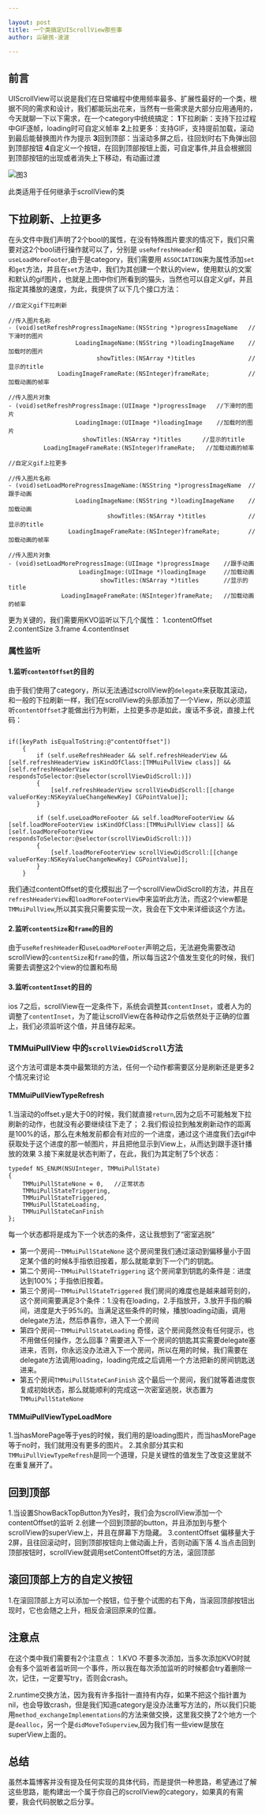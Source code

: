 ```yaml
---

layout: post
title: 一个类搞定UIScrollView那些事
author: 尛破孩-波波

--- 
```



## 前言
UIScrollView可以说是我们在日常编程中使用频率最多、扩展性最好的一个类，根据不同的需求和设计，我们都能玩出花来，当然有一些需求是大部分应用通用的，今天就聊一下以下需求，在一个category中统统搞定：
**1**下拉刷新：支持下拉过程中GIF逐帧，loading时可自定义帧率
**2**上拉更多：支持GIF，支持提前加载，滚动到最后能替换图片作为提示
**3**回到顶部：当滚动多屏之后，往回划时右下角弹出回到顶部按钮
**4**自定义一个按钮，在回到顶部按钮上面，可自定事件,并且会根据回到顶部按钮的出现或者消失上下移动，有动画过渡

![图3](/images/UIScrollView.gif)

此类适用于任何继承于scrollView的类

## 下拉刷新、上拉更多

在头文件中我们声明了2个bool的属性，在没有特殊图片要求的情况下，我们只需要对这2个bool进行操作就可以了，分别是 `useRefreshHeader`和`useLoadMoreFooter`,由于是category，我们需要用 `ASSOCIATION`来为属性添加`set`和`get`方法，并且在`set`方法中，我们为其创建一个默认的view，使用默认的文案和默认的gif图片，也就是上图中你们所看到的猫头，当然也可以自定义gif，并且指定其播放的速度，为此，我提供了以下几个接口方法：

```objc
//自定义gif下拉刷新

//传入图片名称
- (void)setRefreshProgressImageName:(NSString *)progressImageName   //下滑时的图片
                   LoadingImageName:(NSString *)loadingImageName    //加载时的图片
                         showTitles:(NSArray *)titles               //显示的title
              LoadingImageFrameRate:(NSInteger)frameRate;           //加载动画的帧率

//传入图片对象
- (void)setRefreshProgressImage:(UIImage *)progressImage   //下滑时的图片
                   LoadingImage:(UIImage *)loadingImage    //加载时的图片
                     showTitles:(NSArray *)titles      //显示的title
          LoadingImageFrameRate:(NSInteger)frameRate;   //加载动画的帧率

//自定义gif上拉更多

//传入图片名称
- (void)setLoadMoreProgressImageName:(NSString *)progressImageName  //跟手动画
                   LoadingImageName:(NSString *)loadingImageName    //加载动画
                            showTitles:(NSArray *)titles            //显示的title
                 LoadingImageFrameRate:(NSInteger)frameRate;        //加载动画的帧率

//传入图片对象
- (void)setLoadMoreProgressImage:(UIImage *)progressImage    //跟手动画
                    LoadingImage:(UIImage *)loadingImage     //加载动画
                          showTitles:(NSArray *)titles       //显示的title
               LoadingImageFrameRate:(NSInteger)frameRate;   //加载动画的帧率
```

更为关键的，我们需要用KVO监听以下几个属性：
1.contentOffset
2.contentSize
3.frame
4.contentInset

### 属性监听

#### 1.监听`contentOffset`的目的

由于我们使用了category，所以无法通过scrollView的`delegate`来获取其滚动，和一般的下拉刷新一样，我们在scrollView的头部添加了一个View，所以必须监听`contentOffset`才能做出行为判断，上拉更多亦是如此，废话不多说，直接上代码：

```objc

if([keyPath isEqualToString:@"contentOffset"])
    {        
        if (self.useRefreshHeader && self.refreshHeaderView && [self.refreshHeaderView isKindOfClass:[TMMuiPullView class]] && [self.refreshHeaderView respondsToSelector:@selector(scrollViewDidScroll:)])
        {
            [self.refreshHeaderView scrollViewDidScroll:[[change valueForKey:NSKeyValueChangeNewKey] CGPointValue]];
        }
        
        if (self.useLoadMoreFooter && self.loadMoreFooterView && [self.loadMoreFooterView isKindOfClass:[TMMuiPullView class]] && [self.loadMoreFooterView respondsToSelector:@selector(scrollViewDidScroll:)])
        {
            [self.loadMoreFooterView scrollViewDidScroll:[[change valueForKey:NSKeyValueChangeNewKey] CGPointValue]];
        }
    }
```
我们通过contentOffset的变化模拟出了一个scrollViewDidScroll的方法，并且在`refreshHeaderView`和`loadMoreFooterView`中来监听此方法，而这2个view都是`TMMuiPullView`,所以其实我只需要实现一次，我会在下文中来详细谈这个方法。

#### 2.监听`contentSize`和`frame`的目的

由于`useRefreshHeader`和`useLoadMoreFooter`声明之后，无法避免需要改动scrollView的`contentSize`和`frame`的值，所以每当这2个值发生变化的时候，我们需要去调整这2个view的位置和布局

#### 3.监听`contentInset`的目的

ios 7之后，scrollView在一定条件下，系统会调整其`contentInset`，或者人为的调整了`contentInset`，为了能让scrollView在各种动作之后依然处于正确的位置上，我们必须监听这个值，并且储存起来。

### TMMuiPullView 中的`scrollViewDidScroll`方法

这个方法可谓是本类中最繁琐的方法，任何一个动作都需要区分是刷新还是更多2个情况来讨论

#### TMMuiPullViewTypeRefresh

1.当滚动的offset.y是大于0的时候，我们就直接`return`,因为之后不可能触发下拉刷新的动作，也就没有必要继续往下走了；
2.我们假设拉到触发刷新动作的距离是100%的话，那么在未触发前都会有对应的一个进度，通过这个进度我们去gif中获取处于这个进度的那一帧图片，并且把他显示到View上，从而达到跟手逐针播放的效果
3.接下来就是状态判断了，在此，我们为其定制了5个状态：

```objc
typedef NS_ENUM(NSUInteger, TMMuiPullState)
{
    TMMuiPullStateNone = 0,   //正常状态
    TMMuiPullStateTriggering,
    TMMuiPullStateTriggered,
    TMMuiPullStateLoading,
    TMMuiPullStateCanFinish
};
```
每一个状态都将是成为下一个状态的条件，这让我想到了“密室逃脱”

+ 第一个房间--`TMMuiPullStateNone`
	这个房间里我们通过滚动到偏移量小于固定某个值的时候&手指依旧按着，那么就能拿到下一个门的钥匙。
+ 第二个房间--`TMMuiPullStateTriggering`
	这个房间拿到钥匙的条件是：进度达到100%；手指依旧按着。
+ 第三个房间--`TMMuiPullStateTriggered`
	我们房间的难度也是越来越苛刻的，这个房间需要满足3个条件：1.没有在loading，2.手指放开，3.放开手指的瞬间，进度是大于95%的。当满足这些条件的时候，播放loading动画，调用delegate方法，然后恭喜你，进入下一个房间
+ 第四个房间--`TMMuiPullStateLoading`
	奇怪，这个房间竟然没有任何提示，也不用做任何操作，怎么回事？需要进入下一个房间的钥匙其实需要delegate塞进来，否则，你永远没办法进入下一个房间，所以在用的时候，我们需要在delegate方法调用loading，loading完成之后调用一个方法把新的房间钥匙送进来。
+ 第五个房间`TMMuiPullStateCanFinish`
	这个最后一个房间，我们就等着进度恢复成初始状态，那么就能顺利的完成这一次密室逃脱，状态置为`TMMuiPullStateNone`
	
#### TMMuiPullViewTypeLoadMore

1.当hasMorePage等于yes的时候，我们用的是loading图片，而当hasMorePage等于no时，我们就用没有更多的图片。
2.其余部分其实和`TMMuiPullViewTypeRefresh`是同一个道理，只是关键性的值发生了改变这里就不在重复展开了。

## 回到顶部

1.当设置ShowBackTopButton为Yes时，我们会为scrollView添加一个contentOffset的监听
2.创建一个回到顶部的button，并且添加到与整个scrollView的superView上，并且在屏幕下方隐藏。
3.contentOffset 偏移量大于2屏，且往回滚动时，回到顶部按钮向上做动画上升，否则动画下落
4.当点击回到顶部按钮时，scrollView就调用setContentOffset的方法，滚回顶部

## 滚回顶部上方的自定义按钮

1.在滚回顶部上方可以添加一个按钮，位于整个试图的右下角，当滚回顶部按钮出现时，它也会随之上升，相反会滚回原来的位置。


## 注意点

在这个类中我们需要有2个注意点：
1.KVO 不要多次添加，当多次添加KVO时就会有多个监听者监听同一个事件，所以我在每次添加监听的时候都会try着删除一次，记住，一定要写try，否则会crash。

2.runtime交换方法，因为我有许多指针一直持有内存，如果不把这个指针置为nil，也会导致crash，但是我们知道category是没办法重写方法的，所以我们只能用`method_exchangeImplementations`的方法来做交换，这里我交换了2个地方一个是`dealloc`，另一个是`didMoveToSuperview`,因为我们有一些view是放在superView上面的。


## 总结

虽然本篇博客并没有提及任何实现的具体代码，而是提供一种思路，希望通过了解这些思路，能构建出一个属于你自己的scrollView的category，如果真的有需要，我会代码脱敏之后分享。

